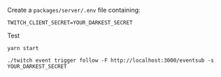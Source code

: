 Create a `packages/server/.env` file containing:

```
TWITCH_CLIENT_SECRET=YOUR_DARKEST_SECRET
```

Test

```
yarn start
```

```
./twitch event trigger follow -F http://localhost:3000/eventsub -s YOUR_DARKEST_SECRET
```
